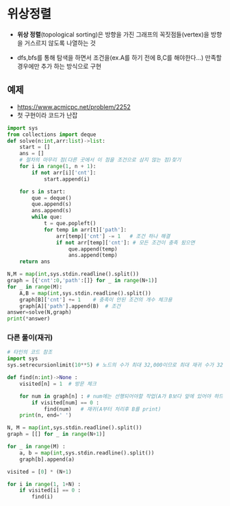 # 위상정렬

- **위상 정렬**(topological sorting)은 방향을 가진 그래프의 꼭짓점들(vertex)을 방향을 거스르지 않도록 나열하는 것

- dfs,bfs를 통해 탐색을 하면서 조건을(ex.A를 하기 전에 B,C를 해야한다...) 만족할 경우에만 추가 하는 방식으로 구현



## 예제

-  https://www.acmicpc.net/problem/2252
- 첫 구현이라 코드가 난잡

```python
import sys
from collections import deque
def solve(n:int,arr:list)->list:
    start = []
    ans = []
    # 절차의 마무리 점(다른 곳에서 이 점을 조건으로 삼지 않는 점)찾기
    for i in range(1, n + 1):
        if not arr[i]['cnt']:
            start.append(i)

    for s in start:
        que = deque()
        que.append(s)
        ans.append(s)
        while que:
            t = que.popleft()
            for temp in arr[t]['path']:
                arr[temp]['cnt'] -= 1	# 조건 하나 해결
                if not arr[temp]['cnt']: # 모든 조건이 충족 됬으면
                    que.append(temp)
                    ans.append(temp)
    return ans

N,M = map(int,sys.stdin.readline().split())
graph = [{'cnt':0,'path':[]} for _ in range(N+1)]
for _ in range(M):
    A,B = map(int,sys.stdin.readline().split())
    graph[B]['cnt'] += 1	# 충족이 안된 조건의 개수 체크용
    graph[A]['path'].append(B)	# 조건
answer=solve(N,graph)
print(*answer)
```

### 다른 풀이(재귀)

```python
# 타인의 코드 참조
import sys
sys.setrecursionlimit(10**5) # 노드의 수가 최대 32,000이므로 최대 재귀 수가 32,000보단 커야함

def find(n:int)->None :
    visited[n] = 1	# 방문 체크	

    for num in graph[n] : # num에는 선행되어야할 작업(A가 B보다 앞에 있어야 하므로 B를 하기전에 A(num)를 해야함)
        if visited[num] == 0 :
            find(num)	# 재귀(A부터 처리후 B를 print)
    print(n, end=' ')

N, M = map(int,sys.stdin.readline().split())
graph = [[] for _ in range(N+1)]

for _ in range(M) :
    a, b = map(int,sys.stdin.readline().split())
    graph[b].append(a)

visited = [0] * (N+1)

for i in range(1, 1+N) :
    if visited[i] == 0 :
    	find(i)
```